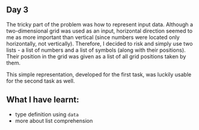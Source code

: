 ## Day 3

The tricky part of the problem was how to represent input data. Although a two-dimensional grid was used as an input, horizontal direction seemed to me as more important than vertical (since numbers were located only horizontally, not vertically). Therefore, I decided to risk and simply use two lists - a list of numbers and a list of symbols (along with their positions). Their position in the grid was given as a list of all grid positions taken by them.

This simple representation, developed for the first task, was luckily usable for the second task as well. 

## What I have learnt:
 
- type definition using `data`
- more about list comprehension
